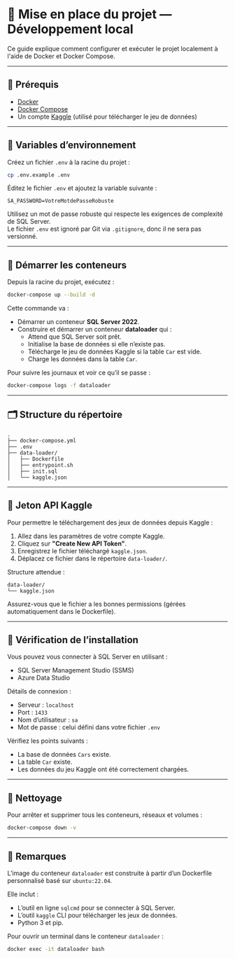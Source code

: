 # 🚀 Mise en place du projet — Développement local

Ce guide explique comment configurer et exécuter le projet localement à l'aide de Docker et Docker Compose.

---

## 🧱 Prérequis

- [Docker](https://www.docker.com/)
- [Docker Compose](https://docs.docker.com/compose/)
- Un compte [Kaggle](https://www.kaggle.com/) (utilisé pour télécharger le jeu de données)

---

## 📁 Variables d’environnement

Créez un fichier `.env` à la racine du projet :

```bash
cp .env.example .env
```

Éditez le fichier `.env` et ajoutez la variable suivante :

```env
SA_PASSWORD=VotreMotdePasseRobuste
```

Utilisez un mot de passe robuste qui respecte les exigences de complexité de SQL Server.  
Le fichier `.env` est ignoré par Git via `.gitignore`, donc il ne sera pas versionné.

---

## 🐳 Démarrer les conteneurs

Depuis la racine du projet, exécutez :

```bash
docker-compose up --build -d
```

Cette commande va :

- Démarrer un conteneur **SQL Server 2022**.
- Construire et démarrer un conteneur **dataloader** qui :
  - Attend que SQL Server soit prêt.
  - Initialise la base de données si elle n’existe pas.
  - Télécharge le jeu de données Kaggle si la table `Car` est vide.
  - Charge les données dans la table `Car`.

Pour suivre les journaux et voir ce qu’il se passe :

```bash
docker-compose logs -f dataloader
```

---

## 🗂 Structure du répertoire

```plaintext
.
├── docker-compose.yml
├── .env
├── data-loader/
│   ├── Dockerfile
│   ├── entrypoint.sh
│   ├── init.sql
│   └── kaggle.json
```

---

## 🔑 Jeton API Kaggle

Pour permettre le téléchargement des jeux de données depuis Kaggle :

1. Allez dans les paramètres de votre compte Kaggle.
2. Cliquez sur **"Create New API Token"**.
3. Enregistrez le fichier téléchargé `kaggle.json`.
4. Déplacez ce fichier dans le répertoire `data-loader/`.

Structure attendue :

```plaintext
data-loader/
└── kaggle.json
```

Assurez-vous que le fichier a les bonnes permissions (gérées automatiquement dans le Dockerfile).

---

## 🧪 Vérification de l’installation

Vous pouvez vous connecter à SQL Server en utilisant :

- SQL Server Management Studio (SSMS)
- Azure Data Studio

Détails de connexion :

- Serveur : `localhost`
- Port : `1433`
- Nom d’utilisateur : `sa`
- Mot de passe : celui défini dans votre fichier `.env`

Vérifiez les points suivants :

- La base de données `Cars` existe.
- La table `Car` existe.
- Les données du jeu Kaggle ont été correctement chargées.

---

## 🧹 Nettoyage

Pour arrêter et supprimer tous les conteneurs, réseaux et volumes :

```bash
docker-compose down -v
```

---

## 🧾 Remarques

L’image du conteneur `dataloader` est construite à partir d’un Dockerfile personnalisé basé sur `ubuntu:22.04`.

Elle inclut :

- L’outil en ligne `sqlcmd` pour se connecter à SQL Server.
- L’outil `kaggle` CLI pour télécharger les jeux de données.
- Python 3 et pip.

Pour ouvrir un terminal dans le conteneur `dataloader` :

```bash
docker exec -it dataloader bash

```
